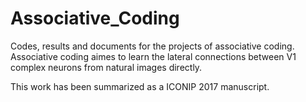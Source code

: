 # Associative_Coding
Codes, results and documents for the projects of associative coding.
Associative coding aimes to learn the lateral connections between V1 complex neurons from natural images directly.

This work has been summarized as a ICONIP 2017 manuscript.
